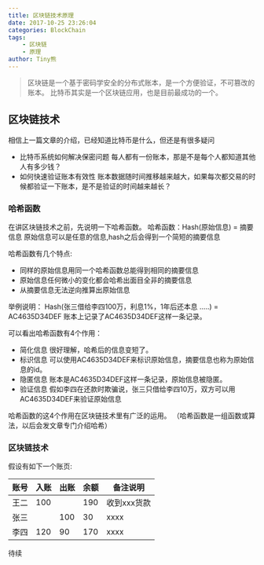 ```yaml
---
title: 区块链技术原理
date: 2017-10-25 23:26:04
categories: BlockChain
tags:
    - 区块链
    - 原理
author: Tiny熊
---
```


 > 区块链是一个基于密码学安全的分布式账本，是一个方便验证，不可篡改的账本。
 > 比特币其实是一个区块链应用，也是目前最成功的一个。

<!-- more -->

## 区块链技术
相信上一篇文章的介绍，已经知道比特币是什么，但还是有很多疑问
* 比特币系统如何解决保密问题
每人都有一份账本，那是不是每个人都知道其他人有多少钱？
* 如何快速验证账本有效性
账本数据随时间推移越来越大，如果每次都交易的时候都验证一下账本，是不是验证的时间越来越长？



### 哈希函数
在讲区块链技术之前，先说明一下哈希函数。
哈希函数：Hash(原始信息) = 摘要信息
原始信息可以是任意的信息,hash之后会得到一个简短的摘要信息

哈希函数有几个特点:
* 同样的原始信息用同一个哈希函数总能得到相同的摘要信息
* 原始信息任何微小的变化都会哈希出面目全非的摘要信息
* 从摘要信息无法逆向推算出原始信息

举例说明：
Hash(张三借给李四100万，利息1%，1年后还本息 .....) = AC4635D34DEF
账本上记录了AC4635D34DEF这样一条记录。

可以看出哈希函数有4个作用：
* 简化信息
很好理解，哈希后的信息变短了。
* 标识信息
可以使用AC4635D34DEF来标识原始信息，摘要信息也称为原始信息的id。
* 隐匿信息
账本是AC4635D34DEF这样一条记录，原始信息被隐匿。
* 验证信息
假如李四在还款时欺骗说，张三只借给李四10万，双方可以用AC4635D34DEF来验证原始信息

哈希函数的这4个作用在区块链技术里有广泛的运用。
（哈希函数是一组函数或算法，以后会发文章专门介绍哈希）

### 区块链技术

假设有如下一个账页:

| 账号 | 入账 | 出账 | 余额 |  备注说明 | 
| - | - | - | - | - | 
| 王二 | 100 |  | 190 | 收到xxx货款 | 
| 张三 |  | 100 | 30 |  xxxx | 
| 李四 | 120 | 90 | 170 | xxxx | 

待续




